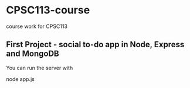 # CPSC113-course
course work for CPSC113

## First Project - social to-do app in Node, Express and MongoDB

You can run the server with 

  node app.js
